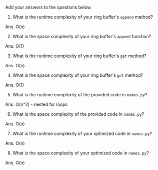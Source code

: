 Add your answers to the questions below.

1. What is the runtime complexity of your ring buffer's `append` method?

Ans. O(n)

2. What is the space complexity of your ring buffer's `append` function?

Ans. O(1)

3. What is the runtime complexity of your ring buffer's `get` method?

Ans. O(n)

4. What is the space complexity of your ring buffer's `get` method?

Ans. O(1)


5. What is the runtime complexity of the provided code in `names.py`?

Ans. O(n^2) - nested for loops

6. What is the space complexity of the provided code in `names.py`?

Ans. O(n)

7. What is the runtime complexity of your optimized code in `names.py`?

Ans. O(n)

8. What is the space complexity of your optimized code in `names.py`?

Ans. O(n)
